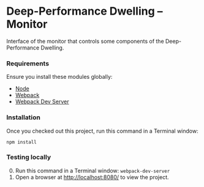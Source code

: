 # Deep-Performance Dwelling – Monitor

Interface of the monitor that controls some components of the Deep-Performance Dwelling.


### Requirements

Ensure you install these modules globally:

- [Node](https://nodejs.org/)
- [Webpack](https://webpack.js.org/)
- [Webpack Dev Server](https://webpack.github.io/docs/webpack-dev-server.html)


### Installation

Once you checked out this project, run this command in a Terminal window:

    npm install


### Testing locally

0. Run this command in a Terminal window: `webpack-dev-server`
0. Open a browser at [http://localhost:8080/](http://localhost:8080/) to view the project.
